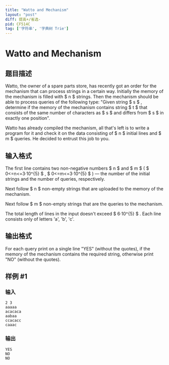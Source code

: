 ```yaml
---
title: "Watto and Mechanism"
layout: "post"
diff: 提高+/省选-
pid: CF514C
tag: ['字符串', '字典树 Trie']
---
```


# Watto and Mechanism

## 题目描述

Watto, the owner of a spare parts store, has recently got an order for the mechanism that can process strings in a certain way. Initially the memory of the mechanism is filled with $ n $ strings. Then the mechanism should be able to process queries of the following type: "Given string $ s $ , determine if the memory of the mechanism contains string $ t $ that consists of the same number of characters as $ s $ and differs from $ s $ in exactly one position".

Watto has already compiled the mechanism, all that's left is to write a program for it and check it on the data consisting of $ n $ initial lines and $ m $ queries. He decided to entrust this job to you.

## 输入格式

The first line contains two non-negative numbers $ n $ and $ m $ ( $ 0<=n<=3·10^{5} $ , $ 0<=m<=3·10^{5} $ ) — the number of the initial strings and the number of queries, respectively.

Next follow $ n $ non-empty strings that are uploaded to the memory of the mechanism.

Next follow $ m $ non-empty strings that are the queries to the mechanism.

The total length of lines in the input doesn't exceed $ 6·10^{5} $ . Each line consists only of letters 'a', 'b', 'c'.

## 输出格式

For each query print on a single line "YES" (without the quotes), if the memory of the mechanism contains the required string, otherwise print "NO" (without the quotes).

## 样例 #1

### 输入

```
2 3
aaaaa
acacaca
aabaa
ccacacc
caaac

```

### 输出

```
YES
NO
NO

```

